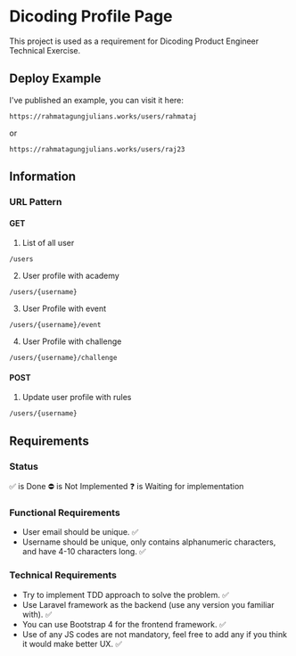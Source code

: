 # Dicoding Profile Page 

This project is used as a requirement for Dicoding Product Engineer Technical Exercise.

## Deploy Example

I've published an example, you can visit it here:

```
https://rahmatagungjulians.works/users/rahmataj
```

or 

```
https://rahmatagungjulians.works/users/raj23
```

## Information

### URL Pattern

#### GET

1. List of all user
```
/users
```

2. User profile with academy
```
/users/{username}
```

3. User Profile with event 
```
/users/{username}/event
```

4. User Profile with challenge 

```
/users/{username}/challenge
```

#### POST

1. Update user profile with rules
```
/users/{username}
```


## Requirements

### Status 
✅ is Done
⛔ is Not Implemented
❓ is Waiting for implementation

### Functional Requirements
- User email should be unique. ✅
- Username should be unique, only contains alphanumeric characters, and have 4-10 characters long. ✅


### Technical Requirements

- Try to implement TDD approach to solve the problem. ✅
- Use Laravel framework as the backend (use any version you familiar with). ✅
- You can use Bootstrap 4 for the frontend framework. ✅
- Use of any JS codes are not mandatory, feel free to add any if you think it would make better UX. ✅